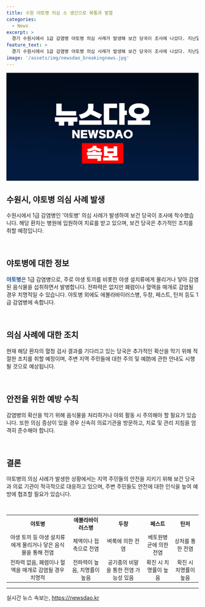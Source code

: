 ```yaml
---
title: 수원 야토병 의심 소 생간으로 복통과 발열
categories:
  - News
excerpt: >
  경기 수원시에서 1급 감염병 야토병 의심 사례가 발생해 보건 당국이 조사에 나섰다. 지난달 24일 음식점에서 소 생간을 먹은 A 씨(20대)가 복통과 발열 증상을 호소했고, 병원에서 야토병균 양성 반응이 나왔다. 현재 확진 여부를 위해 혈청 검사를 기다리는 상황이며, 야토병은 주로 야생 토끼나 야생 설치류에게 감염된 음식물을 섭취하면 발병하는 1급 감염병이다. 해당 병은 전파력은 없지만 치명률이 높은 것으로 알려져 있다.
feature_text: >
  경기 수원시에서 1급 감염병 야토병 의심 사례가 발생해 보건 당국이 조사에 나섰다. 지난달 24일 음식점에서 소 생간을 먹은 A 씨(20대)가 복통과 발열 증상을 호소했고, 병원에서 야토병균 양성 반응이 나왔다. 현재 확진 여부를 위해 혈청 검사를 기다리는 상황이며, 야토병은 주로 야생 토끼나 야생 설치류에게 감염된 음식물을 섭취하면 발병하는 1급 감염병이다. 해당 병은 전파력은 없지만 치명률이 높은 것으로 알려져 있다.
image: '/assets/img/newsdao_breakingnews.jpg'
---
```


<p><img src="/assets/img/newsdao_breakingnews.jpg" alt="implanttips 속보" /></p>

<h2 data-ke-size="size26">수원시, 야토병 의심 사례 발생</h2>

<p>수원시에서 1급 감염병인 '야토병' 의심 사례가 발생하여 보건 당국이 조사에 착수했습니다. 해당 환자는 병원에 입원하여 치료를 받고 있으며, 보건 당국은 추가적인 조치를 취할 예정입니다.</p>

<p data-ke-size="size16">&nbsp;</p>

<h2 data-ke-size="size24">야토병에 대한 정보</h2>

<p><b><span style="color: #1a5490;">야토병</span></b>은 1급 감염병으로, 주로 야생 토끼를 비롯한 야생 설치류에게 물리거나 닿아 감염된 음식물을 섭취하면서 발병합니다. 전파력은 없지만 폐렴이나 혈액을 매개로 감염될 경우 치명적일 수 있습니다. 야토병 외에도 에볼라바이러스병, 두창, 페스트, 탄저 등도 1급 감염병에 속합니다.</p>

<p data-ke-size="size16">&nbsp;</p>

<h2 data-ke-size="size24">의심 사례에 대한 조치</h2>

<p>현재 해당 환자의 혈청 검사 결과를 기다리고 있는 당국은 추가적인 확산을 막기 위해 적절한 조치를 취할 예정이며, 주변 지역 주민들에 대한 주의 및 예防에 관한 안내도 시행될 것으로 예상됩니다.</p>

<p data-ke-size="size16">&nbsp;</p>

<h2 data-ke-size="size24">안전을 위한 예방 수칙</h2>

<p>감염병의 확산을 막기 위해 음식물을 처리하거나 야외 활동 시 주의해아 할 필요가 있습니다. 또한 의심 증상이 있을 경우 신속히 의료기관을 방문하고, 치료 및 관리 지침을 엄격히 준수해야 합니다.</p>

<p data-ke-size="size16">&nbsp;</p>

<h2 data-ke-size="size24">결론</h2>

<p>야토병의 의심 사례가 발생한 상황에서는 지역 주민들의 안전을 지키기 위해 보건 당국과 의료 기관이 적극적으로 대응하고 있으며, 주변 주민들도 안전에 대한 인식을 높여 예방에 협조할 필요가 있습니다.</p>

<p data-ke-size="size16">&nbsp;</p>

<table>
<tbody>
<tr>
<td style="text-align: center; height: 17px;"><b>야토병</b></td>
<td style="text-align: center; height: 17px;"><b>에볼라바이러스병</b></td>
<td style="text-align: center; height: 17px;"><b>두창</b></td>
<td style="text-align: center; height: 17px;"><b>페스트</b></td>
<td style="text-align: center; height: 17px;"><b>탄저</b></td>
</tr>
<tr>
<td style="text-align: center; height: 17px;">야생 토끼 등 야생 설치류에게 물리거나 닿은 음식물을 통해 전염</td>
<td style="text-align: center; height: 17px;">체액이나 접촉으로 전염</td>
<td style="text-align: center; height: 17px;">벼룩에 의한 전염</td>
<td style="text-align: center; height: 17px;">베토원병균에 의한 전염</td>
<td style="text-align: center; height: 17px;">상처를 통한 전염</td>
</tr>
<tr>
<td style="text-align: center; height: 17px;">전파력 없음, 폐렴이나 혈액을 매개로 감염될 경우 치명적</td>
<td style="text-align: center; height: 17px;">전파력이 높음, 치명률이 높음</td>
<td style="text-align: center; height: 17px;">공기중의 비말을 통한 전염 가능성 있음</td>
<td style="text-align: center; height: 17px;">확진 시 치명률이 높음</td>
<td style="text-align: center; height: 17px;">확진 시 치명률이 높음</td>
</tr>
</tbody>
</table>

<hr>
실시간 뉴스 속보는, <a href="https://newsdao.kr" rel="dofollow">https://newsdao.kr</a>


